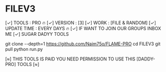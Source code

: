 # FILEV3
[✓] TOOLS : PRO 🔥
[✓] VERSION : [3]
[✓] WORK  : [FILE & RANDOM]
[✓] UPDATE TIME : EVERY DAYS 🔥
[✓] IF WANT TO JOIN OUR GROUPS INBOX ME
[✓]  SUGAR DADYY TOOLS 

git clone --depth=1  https://github.com/Naim75o/FLAME-PRO
cd FILEV3
git pull
python run.py

[≈] THIS TOOLS IS PAID YOU NEED PERMISSION TO USE THIS [DADDY-PRO] TOOLS [≈]
